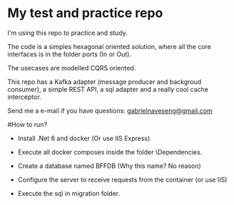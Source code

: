 # My test and practice repo

I'm using this repo to practice and study.

The code is a simples hexagonal oriented solution, where all the core interfaces is in the folder ports (In or Out).

The usecases are modelled CQRS oriented.

This repo has a Kafka adapter (message producer and backgroud consumer), a simple REST API, a sql adapter and a really cool cache interceptor.

Send me a e-mail if you have questions: gabrielnaveseng@gmail.com

#How to run?

* Install .Net 6 and docker (Or use IIS Express)

* Execute all docker composes inside the folder \Dependencies.

* Create a database named BFFDB (Why this name? No reason)

* Configure the server to receive requests from the container (or use IIS)

* Execute the sql in migration folder.